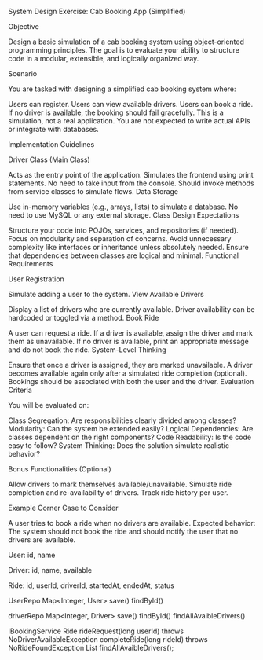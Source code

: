 System Design Exercise: Cab Booking App (Simplified)

Objective

Design a basic simulation of a cab booking system using object-oriented programming principles. The goal is to evaluate your ability to structure code in a modular, extensible, and logically organized way.



Scenario

You are tasked with designing a simplified cab booking system where:

Users can register.
Users can view available drivers.
Users can book a ride.
If no driver is available, the booking should fail gracefully.
This is a simulation, not a real application. You are not expected to write actual APIs or integrate with databases.



Implementation Guidelines

Driver Class (Main Class)

Acts as the entry point of the application.
Simulates the frontend using print statements.
No need to take input from the console.
Should invoke methods from service classes to simulate flows.
Data Storage

Use in-memory variables (e.g., arrays, lists) to simulate a database.
No need to use MySQL or any external storage.
Class Design Expectations

Structure your code into POJOs, services, and repositories (if needed).
Focus on modularity and separation of concerns.
Avoid unnecessary complexity like interfaces or inheritance unless absolutely needed.
Ensure that dependencies between classes are logical and minimal.
Functional Requirements

User Registration

Simulate adding a user to the system.
View Available Drivers

Display a list of drivers who are currently available.
Driver availability can be hardcoded or toggled via a method.
Book Ride

A user can request a ride.
If a driver is available, assign the driver and mark them as unavailable.
If no driver is available, print an appropriate message and do not book the ride.
System-Level Thinking

Ensure that once a driver is assigned, they are marked unavailable.
A driver becomes available again only after a simulated ride completion (optional).
Bookings should be associated with both the user and the driver.
Evaluation Criteria

You will be evaluated on:

Class Segregation: Are responsibilities clearly divided among classes?
Modularity: Can the system be extended easily?
Logical Dependencies: Are classes dependent on the right components?
Code Readability: Is the code easy to follow?
System Thinking: Does the solution simulate realistic behavior?




Bonus Functionalities (Optional)

Allow drivers to mark themselves available/unavailable.
Simulate ride completion and re-availability of drivers.
Track ride history per user.




Example Corner Case to Consider

A user tries to book a ride when no drivers are available.
Expected behavior: The system should not book the ride and should notify the user that no drivers are available.








User:
id, name

Driver:
id, name, available

Ride:
id, userId, driverId, startedAt, endedAt, status

UserRepo
Map<Integer, User>
save()
findById()

driverRepo
Map<Integer, Driver>
save()
findById()
findAllAvaibleDrivers()


IBookingService
Ride rideRequest(long userId) throws NoDriverAvailableException
completeRide(long rideId) throws NoRideFoundException
List<Driver> findAllAvaibleDrivers();















